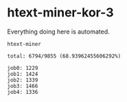 # htext-miner-kor-3

Everything doing here is automated.

```
htext-miner

total: 6794/9855 (68.93962455606292%)

job0: 1229
job1: 1424
job2: 1339
job3: 1466
job4: 1336
```